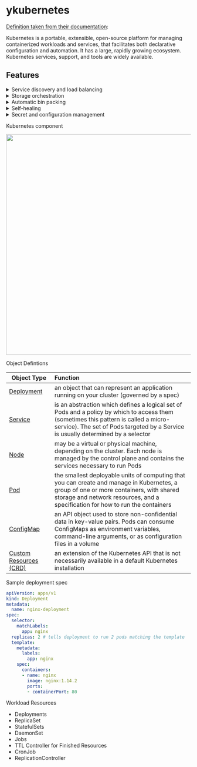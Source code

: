 # ykubernetes

[Definition taken from their documentation](https://kubernetes.io/docs/concepts/overview/what-is-kubernetes/):

Kubernetes is a portable, extensible, open-source platform for managing containerized workloads and services, that facilitates both declarative configuration and automation. It has a large, rapidly growing ecosystem. Kubernetes services, support, and tools are widely available.

Features
--------
<details>
<summary>Service discovery and load balancing</summary>
Kubernetes can expose a container using the DNS name or using their own IP address. If traffic to a container is high, Kubernetes is able to load balance and distribute the network traffic so that the deployment is stable.
</details>
  
  
<details>
<summary>Storage orchestration</summary>
Kubernetes allows you to automatically mount a storage system of your choice, such as local storages, public cloud providers, and more.
Automated rollouts and rollbacks You can describe the desired state for your deployed containers using Kubernetes, and it can change the actual state to the desired state at a controlled rate. For example, you can automate Kubernetes to create new containers for your deployment, remove existing containers and adopt all their resources to the new container.
</details>
<details>
<summary>Automatic bin packing</summary>
You provide Kubernetes with a cluster of nodes that it can use to run containerized tasks. You tell Kubernetes how much CPU and memory (RAM) each container needs. Kubernetes can fit containers onto your nodes to make the best use of your resources.
</details>
<details>
<summary>Self-healing</summary>
Kubernetes restarts containers that fail, replaces containers, kills containers that don't respond to your user-defined health check, and doesn't advertise them to clients until they are ready to serve.
</details>
<details>
<summary>Secret and configuration management</summary>
Kubernetes lets you store and manage sensitive information, such as passwords, OAuth tokens, and SSH keys. You can deploy and update secrets and application configuration without rebuilding your container images, and without exposing secrets in your stack configuration.
</details>

Kubernetes component

[<img src="https://d33wubrfki0l68.cloudfront.net/2475489eaf20163ec0f54ddc1d92aa8d4c87c96b/e7c81/images/docs/components-of-kubernetes.svg" width="600">](https://kubernetes.io/docs/concepts/overview/components/)


Object Defintions

|Object Type| Function |
-------------|:-----------|
|[Deployment](https://kubernetes.io/docs/concepts/workloads/controllers/deployment/)|an object that can represent an application running on your cluster (governed by a spec)|
|[Service](https://kubernetes.io/docs/concepts/services-networking/service/)|is an abstraction which defines a logical set of Pods and a policy by which to access them (sometimes this pattern is called a micro-service). The set of Pods targeted by a Service is usually determined by a selector|
|[Node](https://kubernetes.io/docs/concepts/architecture/nodes/)|may be a virtual or physical machine, depending on the cluster. Each node is managed by the control plane and contains the services necessary to run Pods|
|[Pod](https://kubernetes.io/docs/concepts/workloads/pods/)|the smallest deployable units of computing that you can create and manage in Kubernetes, a group of one or more containers, with shared storage and network resources, and a specification for how to run the containers|
|[ConfigMap](https://kubernetes.io/docs/concepts/configuration/configmap/)|an API object used to store non-confidential data in key-value pairs. Pods can consume ConfigMaps as environment variables, command-line arguments, or as configuration files in a volume|
|[Custom Resources (CRD)](https://kubernetes.io/docs/concepts/extend-kubernetes/api-extension/custom-resources/)|an extension of the Kubernetes API that is not necessarily available in a default Kubernetes installation|

Sample deployment spec

```yaml
apiVersion: apps/v1
kind: Deployment
metadata:
  name: nginx-deployment
spec:
  selector:
    matchLabels:
      app: nginx
  replicas: 2 # tells deployment to run 2 pods matching the template
  template:
    metadata:
      labels:
        app: nginx
    spec:
      containers:
      - name: nginx
        image: nginx:1.14.2
        ports:
        - containerPort: 80
```

Workload Resources

- Deployments
- ReplicaSet
- StatefulSets
- DaemonSet
- Jobs
- TTL Controller for Finished Resources
- CronJob
- ReplicationController

